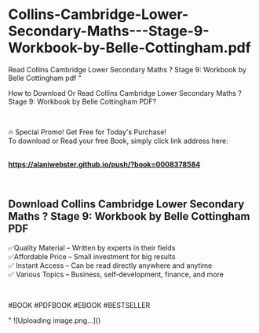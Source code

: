 # Collins-Cambridge-Lower-Secondary-Maths---Stage-9-Workbook-by-Belle-Cottingham.pdf
Read Collins Cambridge Lower Secondary Maths ? Stage 9: Workbook by Belle Cottingham pdf
"<p>How to Download Or Read Collins Cambridge Lower Secondary Maths ? Stage 9: Workbook by Belle Cottingham PDF?</p>
<p>&nbsp;</p>
<p>&#128293;  Special Promo! Get Free for Today's Purchase!<br />To download or Read your free Book, simply click link address here:&nbsp;<br />&nbsp;</p>
<p><a href=""https://alaniwebster.github.io/push/?book=0008378584""><strong>https://alaniwebster.github.io/push/?book=0008378584</strong></a></p>
<p>&nbsp;</p>
<h2>Download Collins Cambridge Lower Secondary Maths ? Stage 9: Workbook by Belle Cottingham PDF</h2>
<p>&#x2705;Quality Material &ndash; Written by experts in their fields<br />&#x2705;Affordable Price &ndash; Small investment for big results<br />&#x2705; Instant Access &ndash; Can be read directly anywhere and anytime<br />&#x2705; Various Topics &ndash; Business, self-development, finance, and more</p>
<p>&nbsp;</p>
<p>#BOOK #PDFBOOK #EBOOK #BESTSELLER</p>
"
![Uploading image.png…]()
